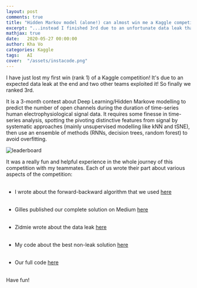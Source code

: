 ```yaml
---
layout: post
comments: true
title: "Hidden Markov model (alone!) can almost win me a Kaggle competition" 
excerpt: "...instead I finished 3rd due to an unfortunate data leak that 2 other teams exploited in the Liverpool Ion Switching Competition"
mathjax: true
date:   2020-05-27 00:00:00
author: Kha Vo
categories: Kaggle
tags:	AI
cover:  "/assets/instacode.png"
---
```


I have just lost my first win (rank 1) of a Kaggle competition! It's due to an expected data leak at the end and two other teams exploited it! So finally we ranked 3rd. <br>

It is a 3-month contest about Deep Learning/Hidden Markove modelling to predict the number of open channels during the duration of time-series human electrophysiological signal data. 
It requires some finesse in time-series analysis, spotting the pivoting distinctive features from signal by systematic approaches (mainly unsupervised modelling like kNN and tSNE),
then use an ensemble of methods (RNNs, decision trees, random forest) to avoid overfitting. <br>

![leaderboard](https://miro.medium.com/v2/resize:fit:1100/format:webp/1*V10hsLxhpun-sNbcF0dqgQ.png) <br>

It was a really fun and helpful experience in the whole journey of this competition with my teammates. Each of us wrote their part about various aspects of the competition: <br> <br>

- I wrote about the forward-backward algorithm that we used [here](https://www.kaggle.com/competitions/liverpool-ion-switching/discussion/153734)  <br><br>

- Gilles published our complete solution on Medium [here](https://medium.com/towards-data-science/identifying-the-number-of-open-ion-channels-with-hidden-markov-models-334fab86fc85)<br><br>

- Zidmie wrote about the data leak [here](https://www.kaggle.com/c/liverpool-ion-switching/discussion/153824)<br><br>

- My code about the best non-leak solution [here](https://www.kaggle.com/code/khahuras/1st-place-non-leak-solution?scriptVersionId=34894967)<br><br>

- Our full code [here](https://github.com/GillesVandewiele/Liverpool-Ion-Switching)<br><br>

Have fun!



